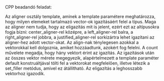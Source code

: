 CPP beadandó feladat:

Az aligner osztály template, aminek a
template paramétere meghatározza, hogy milyen elemeket tartalmazó
vector-ok igazításáért felel a típus. Maga az aligner nem tudja, hogy az
eligazítás mit is jelent, ezért ezt az altípusokra fogja bízni:
center_aligner-rel  középre, a left_aligner-rel balra, a right_aligner-rel
jobbra, a justified_aligner-rel sorkizártra lehet igazítani az aligner-hez
adott vector-okat. Az align-nak ténylegesen azokkal a vektorokkal kell
dolgoznia, amiket hozzáadtunk, azokért fog felelni. A count művelete
megadja, hogy hány vektort érint az igazítás. Az igazítások után az összes
vektor mérete megegyezik, alapértelmezett a template paraméter default
konstruáltjával tölti fel a vektorokat megfelelően, illetve létezik a
set_filler metódus, amivel ez átállítható. Az eligazítás a leghosszabb
vektorhoz igazodik.